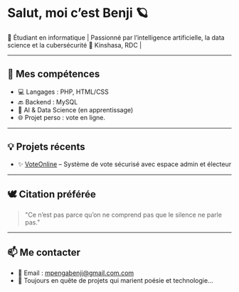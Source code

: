 # Salut, moi c’est Benji 🪐

🌱 Étudiant en informatique |    Passionné par l’intelligence artificielle,  la data science et la cubersécurité 
📍 Kinshasa, RDC | 

---

## 🔧 Mes compétences

- 💻 Langages : PHP, HTML/CSS
- 🔙 Backend : MySQL
- 🧠 AI & Data Science (en apprentissage)
- 🌐 Projet perso : vote en ligne.

---

## 💡 Projets récents

- ✨ [VoteOnline](https://github.com/projet-L1) – Système de vote sécurisé avec espace admin et électeur

---

## 🕊️ Citation préférée

> "Ce n’est pas parce qu’on ne comprend pas que le silence ne parle pas." 

---

## 📫 Me contacter

- 📧 Email : mpengabenji@gmail.com.com
- 🧠 Toujours en quête de projets qui marient poésie et technologie...
